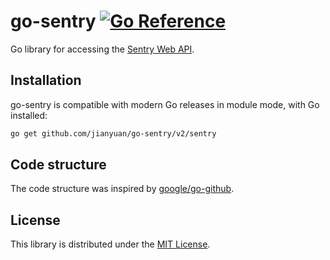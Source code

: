 # go-sentry [![Go Reference](https://pkg.go.dev/badge/github.com/jianyuan/go-sentry/v2/sentry.svg)](https://pkg.go.dev/github.com/jianyuan/go-sentry/v2/sentry)

Go library for accessing the [Sentry Web API](https://docs.sentry.io/api/).

## Installation
go-sentry is compatible with modern Go releases in module mode, with Go installed:

```sh
go get github.com/jianyuan/go-sentry/v2/sentry
```

## Code structure
The code structure was inspired by [google/go-github](https://github.com/google/go-github).

## License
This library is distributed under the [MIT License](LICENSE).
